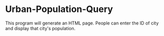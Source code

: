 # Urban-Population-Query
This program will generate an HTML page. People can enter the ID of city and display that city's population.
